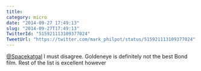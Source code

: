 ```yaml
---
title: 
category: micro
date: "2014-09-27 17:49:13"
slug: "2014-09-27T17:49:13"
TwitterId: "515921113109377024"
TweetUrl: "https://twitter.com/mark_philpot/status/515921113109377024"
---
```


[@Spacekatgal](https://twitter.com/Spacekatgal) I must disagree. Goldeneye is
definitely not the best Bond film. Rest of the list is excellent however
